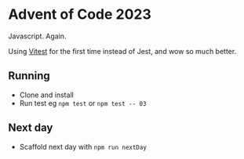 # Advent of Code 2023

Javascript. Again.

Using [Vitest](https://vitest.dev/) for the first time instead of Jest, and wow so much better.

## Running
- Clone and install
- Run test eg `npm test` or `npm test -- 03`

## Next day
- Scaffold next day with `npm run nextDay`
